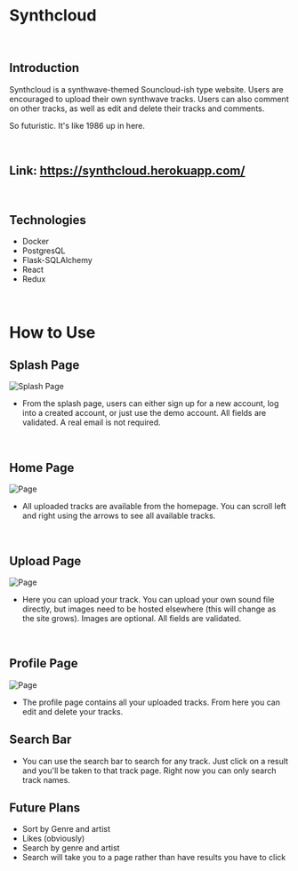 # Synthcloud

<br/>

## Introduction
Synthcloud is a synthwave-themed Souncloud-ish type website.  Users are encouraged to upload their own synthwave tracks.  Users can also comment on other tracks, as well as edit and delete their tracks and comments. 

So futuristic.  It's like 1986 up in here.

<br/>

## Link: https://synthcloud.herokuapp.com/

<br/>

## Technologies
* Docker
* PostgresQL
* Flask-SQLAlchemy
* React
* Redux

<br/>

# How to Use
## Splash Page
![Splash Page](https://i.imgur.com/Vz3Dxqx.png)
* From the splash page, users can either sign up for a new account, log into a created account, or just use the demo account.  All fields are validated.  A real email is not required.

<br/>

## Home Page
![Page](https://i.imgur.com/usL6P6c.png)
* All uploaded tracks are available from the homepage.  You can scroll left and right using the arrows to see all available tracks.

<br/>

## Upload Page
![Page](https://i.imgur.com/Gt3jbYj.png)
* Here you can upload your track.  You can upload your own sound file directly, but images need to be hosted elsewhere (this will change as the site grows).  Images are optional.  All fields are validated.

<br/>

## Profile Page
![Page](https://i.imgur.com/gKfRQp1.png)
* The profile page contains all your uploaded tracks.  From here you can edit and delete your tracks.

## Search Bar
* You can use the search bar to search for any track. Just click on a result and you'll be taken to that track page.  Right now you can only search track names.  

## Future Plans
* Sort by Genre and artist
* Likes (obviously)
* Search by genre and artist
* Search will take you to a page rather than have results you have to click 

